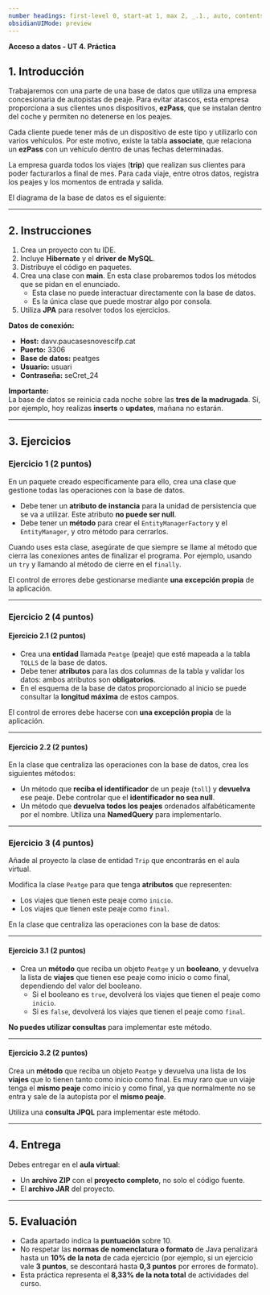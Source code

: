 ```yaml
---
number headings: first-level 0, start-at 1, max 2, _.1., auto, contents ^toc, skip ^skipped
obsidianUIMode: preview
---
```

**Acceso a datos - UT 4. Práctica**
## 1. Introducción

Trabajaremos con una parte de una base de datos que utiliza una empresa concesionaria de autopistas de peaje. Para evitar atascos, esta empresa proporciona a sus clientes unos dispositivos, **ezPass**, que se instalan dentro del coche y permiten no detenerse en los peajes.

Cada cliente puede tener más de un dispositivo de este tipo y utilizarlo con varios vehículos. Por este motivo, existe la tabla **associate**, que relaciona un **ezPass** con un vehículo dentro de unas fechas determinadas.

La empresa guarda todos los viajes (**trip**) que realizan sus clientes para poder facturarlos a final de mes. Para cada viaje, entre otros datos, registra los peajes y los momentos de entrada y salida.

El diagrama de la base de datos es el siguiente:

---

## 2. Instrucciones

1. Crea un proyecto con tu IDE.
2. Incluye **Hibernate** y el **driver de MySQL**.
3. Distribuye el código en paquetes.
4. Crea una clase con **main**. En esta clase probaremos todos los métodos que se pidan en el enunciado.
    - Esta clase no puede interactuar directamente con la base de datos.
    - Es la única clase que puede mostrar algo por consola.
5. Utiliza **JPA** para resolver todos los ejercicios.

**Datos de conexión:**

- **Host:** davv.paucasesnovescifp.cat
- **Puerto:** 3306
- **Base de datos:** peatges
- **Usuario:** usuari
- **Contraseña:** seCret_24

**Importante:**  
La base de datos se reinicia cada noche sobre las **tres de la madrugada**. Si, por ejemplo, hoy realizas **inserts** o **updates**, mañana no estarán.

---

## 3. Ejercicios

### Ejercicio 1 (2 puntos)

En un paquete creado específicamente para ello, crea una clase que gestione todas las operaciones con la base de datos.

- Debe tener un **atributo de instancia** para la unidad de persistencia que se va a utilizar. Este atributo **no puede ser null**.
- Debe tener un **método** para crear el `EntityManagerFactory` y el `EntityManager`, y otro método para cerrarlos.

Cuando uses esta clase, asegúrate de que siempre se llame al método que cierra las conexiones antes de finalizar el programa. Por ejemplo, usando un `try` y llamando al método de cierre en el `finally`.

El control de errores debe gestionarse mediante **una excepción propia** de la aplicación.

---

### Ejercicio 2 (4 puntos)

#### Ejercicio 2.1 (2 puntos)

- Crea una **entidad** llamada `Peatge` (peaje) que esté mapeada a la tabla `TOLLS` de la base de datos.
- Debe tener **atributos** para las dos columnas de la tabla y validar los datos: ambos atributos son **obligatorios**.
- En el esquema de la base de datos proporcionado al inicio se puede consultar la **longitud máxima** de estos campos.

El control de errores debe hacerse con **una excepción propia** de la aplicación.

---

#### Ejercicio 2.2 (2 puntos)

En la clase que centraliza las operaciones con la base de datos, crea los siguientes métodos:

- Un método que **reciba el identificador** de un peaje (`toll`) y **devuelva** ese peaje. Debe controlar que el **identificador no sea null**.
- Un método que **devuelva todos los peajes** ordenados alfabéticamente por el nombre. Utiliza una **NamedQuery** para implementarlo.

---

### Ejercicio 3 (4 puntos)

Añade al proyecto la clase de entidad `Trip` que encontrarás en el aula virtual.

Modifica la clase `Peatge` para que tenga **atributos** que representen:

- Los viajes que tienen este peaje como `inicio`.
- Los viajes que tienen este peaje como `final`.

En la clase que centraliza las operaciones con la base de datos:

---

#### Ejercicio 3.1 (2 puntos)

- Crea un **método** que reciba un objeto `Peatge` y un **booleano**, y devuelva la lista de **viajes** que tienen ese peaje como inicio o como final, dependiendo del valor del booleano.
    - Si el booleano es `true`, devolverá los viajes que tienen el peaje como `inicio`.
    - Si es `false`, devolverá los viajes que tienen el peaje como `final`.

**No puedes utilizar consultas** para implementar este método.

---

#### Ejercicio 3.2 (2 puntos)

Crea un **método** que reciba un objeto `Peatge` y devuelva una lista de los **viajes** que lo tienen tanto como inicio como final. Es muy raro que un viaje tenga el **mismo peaje** como inicio y como final, ya que normalmente no se entra y sale de la autopista por el **mismo peaje**.

Utiliza una **consulta JPQL** para implementar este método.

---

## 4. Entrega

Debes entregar en el **aula virtual**:

- Un **archivo ZIP** con el **proyecto completo**, no solo el código fuente.
- El **archivo JAR** del proyecto.

---

## 5. Evaluación

- Cada apartado indica la **puntuación** sobre 10.
- No respetar las **normas de nomenclatura o formato** de Java penalizará hasta un **10% de la nota** de cada ejercicio (por ejemplo, si un ejercicio vale **3 puntos**, se descontará hasta **0,3 puntos** por errores de formato).
- Esta práctica representa el **8,33% de la nota total** de actividades del curso.